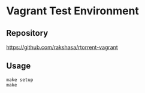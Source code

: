 # Vagrant Test Environment

## Repository

https://github.com/rakshasa/rtorrent-vagrant

## Usage

    make setup
    make
